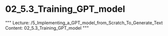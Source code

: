 # 02_5.3_Training_GPT_model

"""
Lecture: /5_Implementing_a_GPT_model_from_Scratch_To_Generate_Text
Content: 02_5.3_Training_GPT_model
"""

